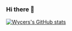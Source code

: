 ### Hi there 👋

<!--
**Wycers/wycers** is a ✨ _special_ ✨ repository because its `README.md` (this file) appears on your GitHub profile.

Here are some ideas to get you started:

- 🔭 I’m currently working on ...
- 🌱 I’m currently learning ...
- 👯 I’m looking to collaborate on ...
- 🤔 I’m looking for help with ...
- 💬 Ask me about ...
- 📫 How to reach me: ...
- 😄 Pronouns: ...
- ⚡ Fun fact: ...
-->

[![Wycers's GitHub stats](https://github-readme-stats.vercel.app/api?username=wycers)](https://github.com/anuraghazra/github-readme-stats)

